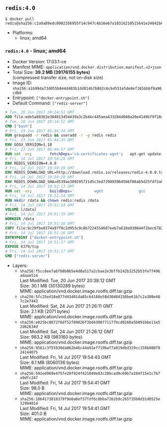 ## `redis:4.0`

```console
$ docker pull redis@sha256:c2a9a89edc0902356955f14c947c4b16e67a18316210515641e24842b63078bb
```

-	Platforms:
	-	linux; amd64

### `redis:4.0` - linux; amd64

-	Docker Version: 17.03.1-ce
-	Manifest MIME: `application/vnd.docker.distribution.manifest.v2+json`
-	Total Size: **39.2 MB (39176155 bytes)**  
	(compressed transfer size, not on-disk size)
-	Image ID: `sha256:a1b99da73d055b844d483b1dd814b7b882c6cb4551e5de8ef165bbbf9a96cdb0`
-	Entrypoint: `["docker-entrypoint.sh"]`
-	Default Command: `["redis-server"]`

```dockerfile
# Tue, 20 Jun 2017 20:14:51 GMT
ADD file:ede5a88363e384813454439a3c2b44c445aea433284d040a20e4149bf9f18a5c in / 
# Tue, 20 Jun 2017 20:14:52 GMT
CMD ["bash"]
# Fri, 23 Jun 2017 05:44:34 GMT
RUN groupadd -r redis && useradd -r -g redis redis
# Fri, 23 Jun 2017 05:44:35 GMT
ENV GOSU_VERSION=1.10
# Fri, 23 Jun 2017 05:44:57 GMT
RUN set -ex; 		fetchDeps='ca-certificates wget'; 	apt-get update; 	apt-get install -y --no-install-recommends $fetchDeps; 	rm -rf /var/lib/apt/lists/*; 		dpkgArch="$(dpkg --print-architecture | awk -F- '{ print $NF }')"; 	wget -O /usr/local/bin/gosu "https://github.com/tianon/gosu/releases/download/$GOSU_VERSION/gosu-$dpkgArch"; 	wget -O /usr/local/bin/gosu.asc "https://github.com/tianon/gosu/releases/download/$GOSU_VERSION/gosu-$dpkgArch.asc"; 	export GNUPGHOME="$(mktemp -d)"; 	gpg --keyserver ha.pool.sks-keyservers.net --recv-keys B42F6819007F00F88E364FD4036A9C25BF357DD4; 	gpg --batch --verify /usr/local/bin/gosu.asc /usr/local/bin/gosu; 	rm -r "$GNUPGHOME" /usr/local/bin/gosu.asc; 	chmod +x /usr/local/bin/gosu; 	gosu nobody true; 		apt-get purge -y --auto-remove $fetchDeps
# Fri, 14 Jul 2017 19:50:28 GMT
ENV REDIS_VERSION=4.0.0
# Fri, 14 Jul 2017 19:50:29 GMT
ENV REDIS_DOWNLOAD_URL=http://download.redis.io/releases/redis-4.0.0.tar.gz
# Fri, 14 Jul 2017 19:50:29 GMT
ENV REDIS_DOWNLOAD_SHA=d539ae309295721d5c3ed7298939645b6f86ab5d25fdf2a0352ab575c159df2d
# Fri, 14 Jul 2017 19:51:13 GMT
RUN set -ex; 		buildDeps=' 		wget 				gcc 		libc6-dev 		make 	'; 	apt-get update; 	apt-get install -y $buildDeps --no-install-recommends; 	rm -rf /var/lib/apt/lists/*; 		wget -O redis.tar.gz "$REDIS_DOWNLOAD_URL"; 	echo "$REDIS_DOWNLOAD_SHA *redis.tar.gz" | sha256sum -c -; 	mkdir -p /usr/src/redis; 	tar -xzf redis.tar.gz -C /usr/src/redis --strip-components=1; 	rm redis.tar.gz; 		grep -q '^#define CONFIG_DEFAULT_PROTECTED_MODE 1$' /usr/src/redis/src/server.h; 	sed -ri 's!^(#define CONFIG_DEFAULT_PROTECTED_MODE) 1$!\1 0!' /usr/src/redis/src/server.h; 	grep -q '^#define CONFIG_DEFAULT_PROTECTED_MODE 0$' /usr/src/redis/src/server.h; 		make -C /usr/src/redis -j "$(nproc)"; 	make -C /usr/src/redis install; 		rm -r /usr/src/redis; 		apt-get purge -y --auto-remove $buildDeps
# Fri, 14 Jul 2017 19:51:14 GMT
RUN mkdir /data && chown redis:redis /data
# Fri, 14 Jul 2017 19:51:14 GMT
VOLUME [/data]
# Fri, 14 Jul 2017 19:51:15 GMT
WORKDIR /data
# Fri, 14 Jul 2017 19:51:16 GMT
COPY file:9c29fbe8374a97f9c2d953c9c8b7224554607eeb7a610a930844f2bec678265c in /usr/local/bin/ 
# Fri, 14 Jul 2017 19:51:16 GMT
ENTRYPOINT ["docker-entrypoint.sh"]
# Fri, 14 Jul 2017 19:51:17 GMT
EXPOSE 6379/tcp
# Fri, 14 Jul 2017 19:51:17 GMT
CMD ["redis-server"]
```

-	Layers:
	-	`sha256:f5cc0ee7a6f68b065e4d0a517a2cbae2e3bffb242b3252b53fe77496adaae514`  
		Last Modified: Tue, 20 Jun 2017 20:38:12 GMT  
		Size: 30.1 MB (30130289 bytes)  
		MIME: application/vnd.docker.image.rootfs.diff.tar.gzip
	-	`sha256:5fc25ed18e877d43401da85c64188e58d30d84158be61b7c2a380e487c2e7443`  
		Last Modified: Sat, 24 Jun 2017 21:26:11 GMT  
		Size: 2.1 KB (2071 bytes)  
		MIME: application/vnd.docker.image.rootfs.diff.tar.gzip
	-	`sha256:e025bc8872f6df52f89826f3bd4300771177bcd0268a5b091bbe11e52d62634d`  
		Last Modified: Sat, 24 Jun 2017 21:26:12 GMT  
		Size: 983.2 KB (983160 bytes)  
		MIME: application/vnd.docker.image.rootfs.diff.tar.gzip
	-	`sha256:9561c3f55930da062b46c44a91ef719baf7a019dbd319cc158b808f824144075`  
		Last Modified: Fri, 14 Jul 2017 19:54:43 GMT  
		Size: 8.1 MB (8060136 bytes)  
		MIME: application/vnd.docker.image.rootfs.diff.tar.gzip
	-	`sha256:592ed969e475fe20f924f421049e83c28bcad9c69b7a194f15e1c7b7a9dfc247`  
		Last Modified: Fri, 14 Jul 2017 19:54:41 GMT  
		Size: 98.0 B  
		MIME: application/vnd.docker.image.rootfs.diff.tar.gzip
	-	`sha256:1864173810379f9e0a0ef37fdf6c8bba7162b9c265f35b8d31d0525e3299401d`  
		Last Modified: Fri, 14 Jul 2017 19:54:41 GMT  
		Size: 401.0 B  
		MIME: application/vnd.docker.image.rootfs.diff.tar.gzip
